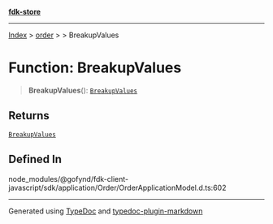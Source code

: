 [**fdk-store**](../../../README.md)
***

[Index](../../../API.md) > [order](../../README.md) > [<internal>](../README.md) > BreakupValues

# Function: BreakupValues

> **BreakupValues**(): [`BreakupValues`](../type-aliases/type-alias.BreakupValues.md)

## Returns

[`BreakupValues`](../type-aliases/type-alias.BreakupValues.md)

## Defined In

node\_modules/@gofynd/fdk-client-javascript/sdk/application/Order/OrderApplicationModel.d.ts:602

***
Generated using [TypeDoc](https://typedoc.org/) and [typedoc-plugin-markdown](https://www.npmjs.com/package/typedoc-plugin-markdown)

